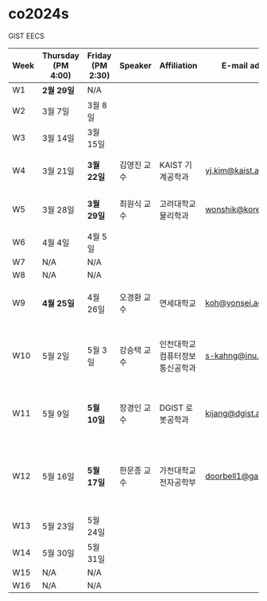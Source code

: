 # co2024s

GIST EECS

|Week|Thursday (PM 4:00)|Friday (PM 2:30)|Speaker|Affiliation|E-mail address|Title|Host|Language|Remark|
|---|---|---|---|---|---|---|---|---|---|
|W1|**2월 29일**|N/A|
|W2|3월 7일|3월 8일|
|W3|3월 14일|3월 15일|
|W4|3월 21일|**3월 22일**|김영진 교수|KAIST 기계공학과|yj.kim@kaist.ac.kr|Ultrafast Photonics for Ultra-Precision|정현호 교수|영어
|W5|3월 28일|**3월 29일**|최원식 교수|고려대학교 물리학과|wonshik@korea.ac.kr|TBD|이병하 교수|
|W6|4월 4일|4월 5일|
|W7|N/A|N/A|
|W8|N/A|N/A|
|W9|**4월 25일**|4월 26일|오경환 교수|연세대학교|koh@yonsei.ac.kr|Liquid manipulation using optical force|이병하 교수|영어|
|W10|5월 2일|5월 3일|강승택 교수|인천대학교 컴퓨터정보통신공학과|s-kahng@inu.ac.kr|Wireless Power for 1G~B5G Wireless Communication: Sound in Silence|함병승 교수|
|W11|5월 9일|**5월 10일**|장경인 교수|DGIST 로봇공학과|kijang@dgist.ac.kr|Stealthy neural recorder for studying behavior in primates|송영민 교수|영어|
|W12|5월 16일|**5월 17일**|한문종 교수|가천대학교 전자공학부|doorbell1@gachon.ac.kr|Environment-Adjustable Bilingual Synaptic Functions in Bio-Synaptic Transistors|정현호 교수|영어|
|W13|5월 23일|5월 24일|
|W14|5월 30일|5월 31일|
|W15|N/A|N/A|
|W16|N/A|N/A|
